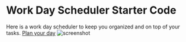 # Work Day Scheduler Starter Code
Here is a work day scheduler to keep you organized and on top of your tasks.
[Plan your day](https://benyunus1.github.io/work-day-scheduler/index.html)
![screenshot](https://github.com/benyunus1/work-day-scheduler/blob/master/picture.png)
